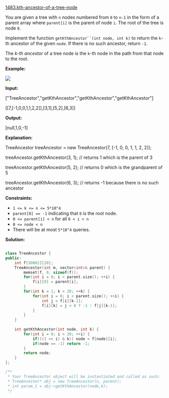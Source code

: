 [1483.kth-ancestor-of-a-tree-node](https://leetcode.com/problems/kth-ancestor-of-a-tree-node/)  

You are given a tree with `n` nodes numbered from `0` to `n-1` in the form of a parent array where `parent[i]` is the parent of node `i`. The root of the tree is node `0`.

Implement the function `getKthAncestor``(int node, int k)` to return the `k`\-th ancestor of the given `node`. If there is no such ancestor, return `-1`.

The _k-th_ _ancestor_ of a tree node is the `k`\-th node in the path from that node to the root.

**Example:**

**![](https://assets.leetcode.com/uploads/2019/08/28/1528_ex1.png)**

  
**Input:**
  
\["TreeAncestor","getKthAncestor","getKthAncestor","getKthAncestor"\]
  
\[\[7,\[-1,0,0,1,1,2,2\]\],\[3,1\],\[5,2\],\[6,3\]\]
  

  
**Output:**
  
\[null,1,0,-1\]
  

  
**Explanation:**
  
TreeAncestor treeAncestor = new TreeAncestor(7, \[-1, 0, 0, 1, 1, 2, 2\]);
  

  
treeAncestor.getKthAncestor(3, 1);  // returns 1 which is the parent of 3
  
treeAncestor.getKthAncestor(5, 2);  // returns 0 which is the grandparent of 5
  
treeAncestor.getKthAncestor(6, 3);  // returns -1 because there is no such ancestor
  

**Constraints:**

*   `1 <= k <= n <= 5*10^4`
*   `parent[0] == -1` indicating that `0` is the root node.
*   `0 <= parent[i] < n` for all `0 < i < n`
*   `0 <= node < n`
*   There will be at most `5*10^4` queries.  



**Solution:**  

```cpp

class TreeAncestor {
public:
    int f[50002][20];   
    TreeAncestor(int m, vector<int>& parent) {
        memset(f, 0, sizeof(f));
        for(int i = 0; i < parent.size(); ++i) {
            f[i][0] = parent[i];
        }
        for(int k = 1; k < 20; ++k) {
            for(int i = 0; i < parent.size(); ++i) {
                int j = f[i][k-1];
                f[i][k] = j < 0 ? -1 : f[j][k-1];
            }
        }
    }
    
    int getKthAncestor(int node, int k) {
        for(int i = 0; i < 20; ++i) {
            if(((1 << i) & k)) node = f[node][i];
            if(node == -1) return -1;
        }
        return node;
    }
};

/**
 * Your TreeAncestor object will be instantiated and called as such:
 * TreeAncestor* obj = new TreeAncestor(n, parent);
 * int param_1 = obj->getKthAncestor(node,k);
 */
```
      